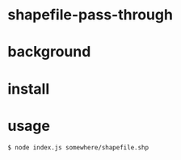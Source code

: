# shapefile-pass-through
# background

# install

# usage
```console
$ node index.js somewhere/shapefile.shp
```

